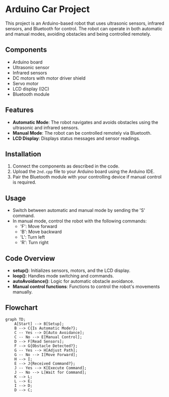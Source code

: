 # Arduino Car Project

This project is an Arduino-based robot that uses ultrasonic sensors, infrared sensors, and Bluetooth for control. The robot can operate in both automatic and manual modes, avoiding obstacles and being controlled remotely.

## Components

- Arduino board
- Ultrasonic sensor
- Infrared sensors
- DC motors with motor driver shield
- Servo motor
- LCD display (I2C)
- Bluetooth module

## Features

- **Automatic Mode**: The robot navigates and avoids obstacles using the ultrasonic and infrared sensors.
- **Manual Mode**: The robot can be controlled remotely via Bluetooth.
- **LCD Display**: Displays status messages and sensor readings.

## Installation

1. Connect the components as described in the code.
2. Upload the `2nd.cpp` file to your Arduino board using the Arduino IDE.
3. Pair the Bluetooth module with your controlling device if manual control is required.

## Usage

- Switch between automatic and manual mode by sending the 'S' command.
- In manual mode, control the robot with the following commands:
  - 'F': Move forward
  - 'B': Move backward
  - 'L': Turn left
  - 'R': Turn right

## Code Overview

- **setup()**: Initializes sensors, motors, and the LCD display.
- **loop()**: Handles mode switching and commands.
- **autoAvoidance()**: Logic for automatic obstacle avoidance.
- **Manual control functions**: Functions to control the robot's movements manually.

## Flowchart

```mermaid
graph TD;
    A[Start] --> B[Setup];
    B --> C{Is Automatic Mode?};
    C -- Yes --> D[Auto Avoidance];
    C -- No --> E[Manual Control];
    D --> F[Read Sensors];
    F --> G{Obstacle Detected?};
    G -- Yes --> H[Adjust Path];
    G -- No --> I[Move Forward];
    H --> I;
    E --> J{Received Command?};
    J -- Yes --> K[Execute Command];
    J -- No --> L[Wait for Command];
    K --> L;
    L --> E;
    I --> D;
    D --> C;
```
